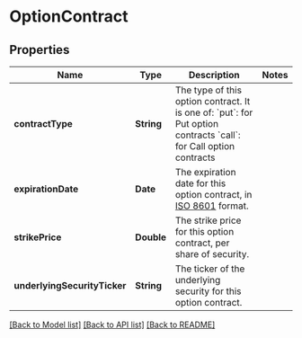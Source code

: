 # OptionContract

## Properties
Name | Type | Description | Notes
------------ | ------------- | ------------- | -------------
**contractType** | **String** | The type of this option contract. It is one of:  &#x60;put&#x60;: for Put option contracts  &#x60;call&#x60;: for Call option contracts | 
**expirationDate** | **Date** | The expiration date for this option contract, in [ISO 8601](https://wikipedia.org/wiki/ISO_8601) format. | 
**strikePrice** | **Double** | The strike price for this option contract, per share of security. | 
**underlyingSecurityTicker** | **String** | The ticker of the underlying security for this option contract. | 

[[Back to Model list]](../README.md#documentation-for-models) [[Back to API list]](../README.md#documentation-for-api-endpoints) [[Back to README]](../README.md)


